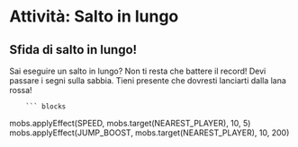 # Attività: Salto in lungo

## Sfida di salto in lungo!

Sai eseguire un salto in lungo? Non ti resta che battere il record! Devi passare i segni sulla sabbia. Tieni presente che dovresti lanciarti dalla lana rossa!


        ``` blocks
mobs.applyEffect(SPEED, mobs.target(NEAREST_PLAYER), 10, 5)
mobs.applyEffect(JUMP_BOOST, mobs.target(NEAREST_PLAYER), 10, 200)



```
